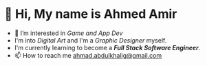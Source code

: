 # 👋 Hi, My name is Ahmed Amir

- 👀 I’m interested in _Game and App Dev_
- I'm  into _Digital Art_ and I'm a _Graphic Designer_ myself.
- I'm currently learning to become a **_Full Stack Software Engineer_**.
- 📫 How to reach me ahmad.abdulkhalig@gmail.com

<!---
amedo579/amedo579 is a ✨ special ✨ repository because its `README.md` (this file) appears on your GitHub profile.
You can click the Preview link to take a look at your changes.
--->
